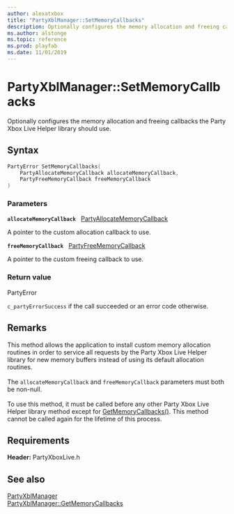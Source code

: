 ```yaml
---
author: alexatxbox
title: "PartyXblManager::SetMemoryCallbacks"
description: Optionally configures the memory allocation and freeing callbacks the Party Xbox Live Helper library should use.
ms.author: alstonge
ms.topic: reference
ms.prod: playfab
ms.date: 11/01/2019
---
```


# PartyXblManager::SetMemoryCallbacks  

Optionally configures the memory allocation and freeing callbacks the Party Xbox Live Helper library should use.  

## Syntax  
  
```cpp
PartyError SetMemoryCallbacks(  
    PartyAllocateMemoryCallback allocateMemoryCallback,  
    PartyFreeMemoryCallback freeMemoryCallback  
)  
```  
  
### Parameters  
  
**`allocateMemoryCallback`** &nbsp; [PartyAllocateMemoryCallback](../../../../../networking/reference/callbacks/partyallocatememorycallback.md)  
  
A pointer to the custom allocation callback to use.  
  
**`freeMemoryCallback`** &nbsp; [PartyFreeMemoryCallback](../../../../../networking/reference/callbacks/partyfreememorycallback.md)  
  
A pointer to the custom freeing callback to use.  
  
  
### Return value  
PartyError
  
```c_partyErrorSuccess``` if the call succeeded or an error code otherwise.
  
## Remarks  
  
This method allows the application to install custom memory allocation routines in order to service all requests by the Party Xbox Live Helper library for new memory buffers instead of using its default allocation routines. <br /><br /> The `allocateMemoryCallback` and `freeMemoryCallback` parameters must both be non-null.   <br /><br /> To use this method, it must be called before any other Party Xbox Live Helper library method except for [GetMemoryCallbacks()](partyxblmanager_getmemorycallbacks.md). This method cannot be called again for the lifetime of this process.
  
## Requirements  
  
**Header:** PartyXboxLive.h
  
## See also  
[PartyXblManager](../partyxblmanager.md)  
[PartyXblManager::GetMemoryCallbacks](partyxblmanager_getmemorycallbacks.md)
  
  
